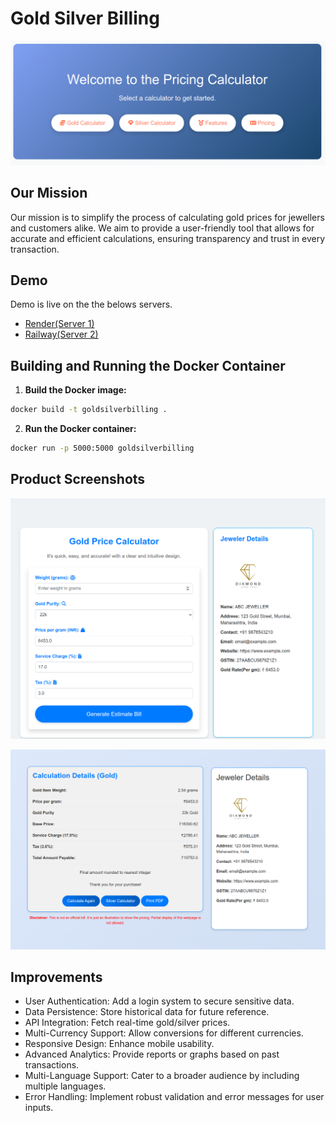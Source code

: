 # Gold Silver Billing

![Homepage](/images/homepage.png)

## Our Mission

Our mission is to simplify the process of calculating gold prices for jewellers and customers alike. We aim to provide a user-friendly tool that allows for accurate and efficient calculations, ensuring transparency and trust in every transaction.

## Demo

Demo is live on the the belows servers.

- [Render(Server 1)](https://goldsilverbilling.onrender.com/)
- [Railway(Server 2)](https://goldsilverbilling-production.up.railway.app/)

## Building and Running the Docker Container

1. **Build the Docker image:**

```bash
docker build -t goldsilverbilling .
```

2. **Run the Docker container:**

```bash
docker run -p 5000:5000 goldsilverbilling
```


## Product Screenshots

![Gold Calculator](/images/gold_calculator.png)

![Gold Home Page](/images/bill_page.png)
   

## Improvements

- User Authentication: Add a login system to secure sensitive data.
- Data Persistence: Store historical data for future reference.
- API Integration: Fetch real-time gold/silver prices.
- Multi-Currency Support: Allow conversions for different currencies.
- Responsive Design: Enhance mobile usability.
- Advanced Analytics: Provide reports or graphs based on past transactions.
- Multi-Language Support: Cater to a broader audience by including multiple languages.
- Error Handling: Implement robust validation and error messages for user inputs.
